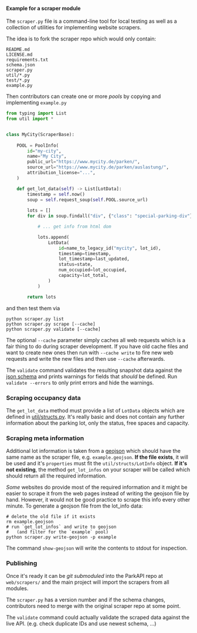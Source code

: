 #### Example for a scraper module

The `scraper.py` file is a command-line tool for local testing as well
as a collection of utilities for implementing
website scrapers.

The idea is to fork the scraper repo which would only contain:
    
    README.md
    LICENSE.md
    requirements.txt
    schema.json
    scraper.py
    util/*.py
    test/*.py
    example.py 
    
    
Then contributors can create one or more *pools* by copying and implementing `example.py` 

```python
from typing import List
from util import *


class MyCity(ScraperBase):
    
    POOL = PoolInfo(
        id="my-city",
        name="My City",
        public_url="https://www.mycity.de/parken/",
        source_url="https://www.mycity.de/parken/auslastung/",
        attribution_license="...",
    )

    def get_lot_data(self) -> List[LotData]:
        timestamp = self.now()
        soup = self.request_soup(self.POOL.source_url)
        
        lots = []
        for div in soup.findall("div", {"class": "special-parking-div"}):

            # ... get info from html dom

            lots.append(
                LotData(
                    id=name_to_legacy_id("mycity", lot_id),
                    timestamp=timestamp,
                    lot_timestamp=last_updated,
                    status=state,
                    num_occupied=lot_occupied,
                    capacity=lot_total,
                )
            )

        return lots
```

and then test them via

```
python scraper.py list
python scraper.py scrape [--cache]
python scraper.py validate [--cache]
```

The optional `--cache` parameter simply caches all web requests which is a fair thing to do
during scraper development. If you have old cache files and want to create new ones
then run with `--cache write` to fire new web requests and write the new files and then
use `--cache` afterwards.

The `validate` command validates the resulting snapshot data against the 
[json schema](schema.json) and prints warnings for fields that *should* be defined.
Run `validate --errors` to only print errors and hide the warnings. 


### Scraping occupancy data

The `get_lot_data` method must provide a list of `LotData` objects which 
are defined in [util/structs.py](util/structs.py). It's really basic and does not contain
any further information about the parking lot, only the status, free spaces and capacity.


### Scraping meta information

Additional lot information is taken from a [geojson](https://geojson.org/) which 
should have the same name as the scraper file, e.g. `example.geojson`. **If the file
exists**, it will be used and it's `properties` must fit the `util/structs/LotInfo` object.
**If it's not existing**, the method `get_lot_infos` on your scraper will be called which
should return all the required information. 

*Some* websites do provide most of the required information and it might be easier to
scrape it from the web pages instead of writing the geojson file by hand. However, it
would not be good practice to scrape this info every other minute. To generate a 
geojson file from the lot_info data:

```shell script
# delete the old file if it exists
rm example.geojson  
# run `get_lot_infos` and write to geojson 
#   (and filter for the `example` pool) 
python scraper.py write-geojson -p example
``` 

The command `show-geojson` will write the contents to stdout for inspection.


### Publishing

Once it's ready it can be *git submoduled* into the ParkAPI repo at `web/scrapers/`
and the main project will import the scrapers from all modules.

The `scraper.py` has a version number and if the schema changes, contributors 
need to merge with the original scraper repo at some point.

The `validate` command could actually validate the scraped data against the live API.
(e.g. check duplicate IDs and use newest schema, ...)

